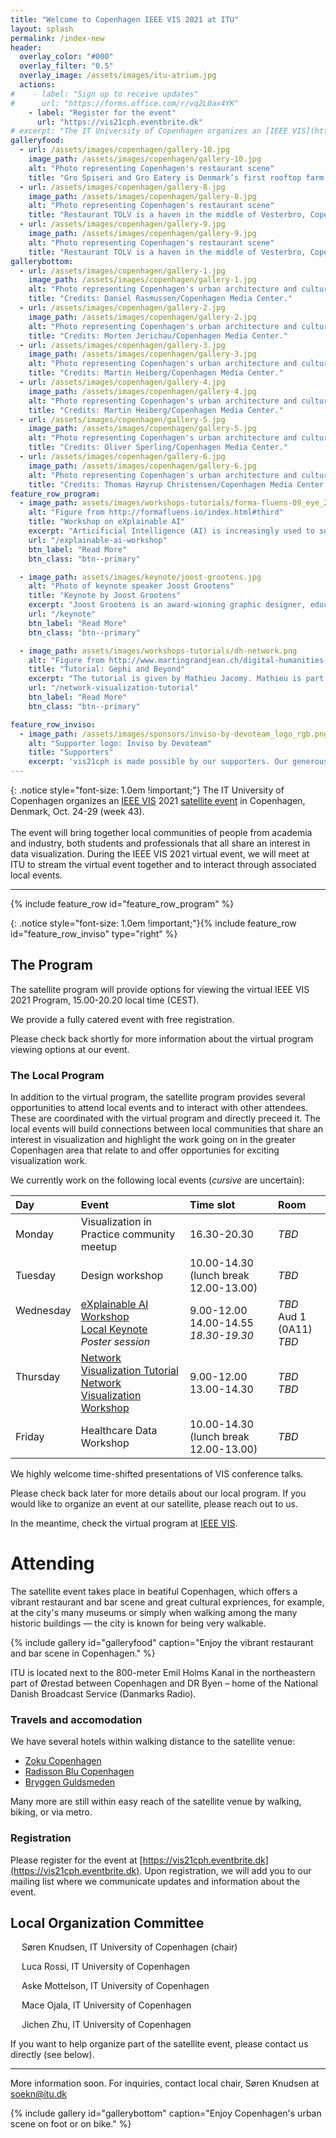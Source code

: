 ```yaml
---
title: "Welcome to Copenhagen IEEE VIS 2021 at ITU"
layout: splash
permalink: /index-new
header:
  overlay_color: "#000"
  overlay_filter: "0.5"
  overlay_image: /assets/images/itu-atrium.jpg
  actions:
#    - label: "Sign up to receive updates"
#      url: "https://forms.office.com/r/vq2L0ax4YK"
    - label: "Register for the event"
      url: "https://vis21cph.eventbrite.dk"
# excerpt: "The IT University of Copenhagen organizes an [IEEE VIS](http://ieeevis.org/) 2021 [satellite event](http://ieeevis.org/year/2021/info/call-participation/satellite) in Copenhagen from Oct. 24-29"
galleryfood:
  - url: /assets/images/copenhagen/gallery-10.jpg
    image_path: /assets/images/copenhagen/gallery-10.jpg
    alt: "Photo representing Copenhagen's restaurant scene"
    title: "Gro Spiseri and Gro Eatery is Denmark’s first rooftop farm and restaurant. Credits: Anders Hviid-Haglund/Copenhagen Media Center."
  - url: /assets/images/copenhagen/gallery-8.jpg
    image_path: /assets/images/copenhagen/gallery-8.jpg
    alt: "Photo representing Copenhagen's restaurant scene"
    title: "Restaurant TOLV is a haven in the middle of Vesterbro, Copenhagen. Credits: Daniel Rasmussen/Copenhagen Media Center."
  - url: /assets/images/copenhagen/gallery-9.jpg
    image_path: /assets/images/copenhagen/gallery-9.jpg
    alt: "Photo representing Copenhagen's restaurant scene"
    title: "Restaurant TOLV is a haven in the middle of Vesterbro, Copenhagen. Credits: Daniel Rasmussen/Copenhagen Media Center."
gallerybottom:
  - url: /assets/images/copenhagen/gallery-1.jpg
    image_path: /assets/images/copenhagen/gallery-1.jpg
    alt: "Photo representing Copenhagen's urban architecture and culture scene"
    title: "Credits: Daniel Rasmussen/Copenhagen Media Center."
  - url: /assets/images/copenhagen/gallery-2.jpg
    image_path: /assets/images/copenhagen/gallery-2.jpg
    alt: "Photo representing Copenhagen's urban architecture and culture scene"
    title: "Credits: Morten Jerichau/Copenhagen Media Center."
  - url: /assets/images/copenhagen/gallery-3.jpg
    image_path: /assets/images/copenhagen/gallery-3.jpg
    alt: "Photo representing Copenhagen's urban architecture and culture scene"
    title: "Credits: Martin Heiberg/Copenhagen Media Center."
  - url: /assets/images/copenhagen/gallery-4.jpg
    image_path: /assets/images/copenhagen/gallery-4.jpg
    alt: "Photo representing Copenhagen's urban architecture and culture scene"
    title: "Credits: Martin Heiberg/Copenhagen Media Center."
  - url: /assets/images/copenhagen/gallery-5.jpg
    image_path: /assets/images/copenhagen/gallery-5.jpg
    alt: "Photo representing Copenhagen's urban architecture and culture scene"
    title: "Credits: Oliver Sperling/Copenhagen Media Center."
  - url: /assets/images/copenhagen/gallery-6.jpg
    image_path: /assets/images/copenhagen/gallery-6.jpg
    alt: "Photo representing Copenhagen's urban architecture and culture scene"
    title: "Credits: Thomas Høyrup Christensen/Copenhagen Media Center."
feature_row_program:
  - image_path: assets/images/workshops-tutorials/forma-fluens-09_eye_2.jpg
    alt: "Figure from http://formafluens.io/index.html#third"
    title: "Workshop on eXplainable AI"
    excerpt: "Articificial Intelligence (AI) is increasingly used to support decision-making or for automation. However, the technologies involved are often experienced as black boxes that lack transparency, with increasing societal concerns to follow. In response, ..."
    url: "/explainable-ai-workshop"
    btn_label: "Read More"
    btn_class: "btn--primary"

  - image_path: assets/images/keynote/joost-grootens.jpg
    alt: "Photo of keynote speaker Joost Grootens"
    title: "Keynote by Joost Grootens"
    excerpt: "Joost Grootens is an award-winning graphic designer, educator and researcher. Grootens work primarily with data represenation in book form. In his work, he explores typologies such as catalogues, indexes, and atlasses..."
    url: "/keynote"
    btn_label: "Read More"
    btn_class: "btn--primary"

  - image_path: assets/images/workshops-tutorials/dh-network.png
    alt: "Figure from http://www.martingrandjean.ch/digital-humanities-on-twitter/"
    title: "Tutorial: Gephi and Beyond"
    excerpt: "The tutorial is given by Mathieu Jacomy. Mathieu is part of the core Gephi team and initiated the Gephi network analysis software, notably through algorithms like ForceAtlas2. When not working on Gephi, ..."
    url: "/network-visualization-tutorial"
    btn_label: "Read More"
    btn_class: "btn--primary"

feature_row_inviso:
  - image_path: /assets/images/sponsors/inviso-by-devoteam_logo_rgb.png
    alt: "Supporter logo: Inviso by Devoteam"
    title: "Supporters"
    excerpt: 'vis21cph is made possible by our supporters. Our generous supporters help to fund our catered event and keynote presentation.'
---
```


{: .notice style="font-size: 1.0em !important;"}
The IT University of Copenhagen organizes an [IEEE VIS](http://ieeevis.org/) 2021 [satellite event](http://ieeevis.org/year/2021/info/call-participation/satellite) in Copenhagen, Denmark, Oct. 24-29 (week 43).
<br><br>
The event will bring together local communities of people from academia and industry, both students and professionals that all share an interest in data visualization. During the IEEE VIS 2021 virtual event, we will meet at ITU to stream the virtual event together and to interact through associated local events.

---

{% include feature_row id="feature_row_program" %}

{: .notice style="font-size: 1.0em !important;"}{% include feature_row id="feature_row_inviso" type="right" %}

## The Program

The satellite program will provide options for viewing the virtual IEEE VIS 2021 Program, 15.00-20.20 local time (CEST).

We provide a fully catered event with free registration.

Please check back shortly for more information about the virtual program viewing options at our event.

### The Local Program

In addition to the virtual program, the satellite program provides several opportunities to attend local events and to interact with other attendees. These are coordinated with the virtual program and directly preceed it. The local events will build connections between local communities that share an interest in visualization and highlight the work going on in the greater Copenhagen area that relate to and offer opportunies for exciting visualization work.

We currently work on the following local events (*cursive* are uncertain):

| Day | Event | Time slot | Room |
|:--- |:----- |:--------- |:---- |
| Monday | Visualization in Practice community meetup | 16.30-20.30 | _TBD_ |
| Tuesday | Design workshop | 10.00-14.30 (lunch break 12.00-13.00) | _TBD_ |
| Wednesday <br> &nbsp; <br> &nbsp;| [eXplainable AI Workshop](./explainable-ai-workshop) <br> [Local Keynote](./keynote) <br> _Poster session_ | 9.00-12.00 <br> 14.00-14.55 <br> _18.30-19.30_ <br> | _TBD_ <br> Aud 1 (0A11) <br> _TBD_ |
| Thursday <br> &nbsp; | [Network Visualization Tutorial](./network-visualization-tutorial) <br> [Network Visualization Workshop](./network-visualization-workshop) | 9.00-12.00 <br> 13.00-14.30 | _TBD_ <br> _TBD_ |
| Friday | Healthcare Data Workshop | 10.00-14.30 (lunch break 12.00-13.00) | _TBD_ |

We highly welcome time-shifted presentations of VIS conference talks.

Please check back later for more details about our local program. If you would like to organize an event at our satellite, please reach out to us.

In the meantime, check the virtual program at [IEEE VIS](http://ieeevis.org/).

# Attending

The satellite event takes place in beatiful Copenhagen, which offers a vibrant restaurant and bar scene and great cultural expriences, for example, at the city's many museums or simply when walking among the many historic buildings — the city is known for being very walkable.

{% include gallery id="galleryfood" caption="Enjoy the vibrant restaurant and bar scene in Copenhagen." %}

ITU is located next to the 800-meter Emil Holms Kanal in the northeastern part of Ørestad between Copenhagen and DR Byen – home of the National Danish Broadcast Service (Danmarks Radio).

### Travels and accomodation

We have several hotels within walking distance to the satellite venue:

* [Zoku Copenhagen](https://livezoku.com/copenhagen/)
* [Radisson Blu Copenhagen](https://www.radissonhotels.com/en-us/hotels/radisson-blu-copenhagen-scandinavia)
* [Bryggen Guldsmeden](https://guldsmedenhotels.com/bryggen/)

Many more are still within easy reach of the satellite venue by walking, biking, or via metro.

### Registration

Please register for the event at [https://vis21cph.eventbrite.dk](https://vis21cph.eventbrite.dk). Upon registration, we will add you to our mailing list where we communicate updates and information about the event.

## Local Organization Committee

&emsp; Søren Knudsen, IT University of Copenhagen (chair)

&emsp; Luca Rossi, IT University of Copenhagen

&emsp; Aske Mottelson, IT University of Copenhagen

&emsp; Mace Ojala, IT University of Copenhagen

&emsp; Jichen Zhu, IT University of Copenhagen

If you want to help organize part of the satellite event, please contact us directly (see below).

---

More information soon. For inquiries, contact local chair, Søren Knudsen at [soekn@itu.dk](mailto:soekn@itu.dk?subject=IEEEVIS%202021%20Copenhagen%20Satellite%20event%20at%20ITU)

{% include gallery id="gallerybottom" caption="Enjoy Copenhagen's urban scene on foot or on bike." %}
